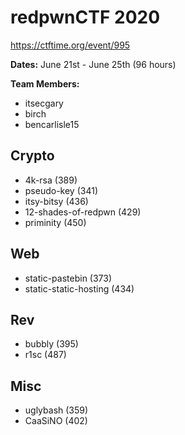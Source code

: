 # redpwnCTF 2020
https://ctftime.org/event/995

**Dates:**
June 21st - June 25th (96 hours)

**Team Members:**
- itsecgary
- birch
- bencarlisle15

## Crypto
- 4k-rsa (389)
- pseudo-key (341)
- itsy-bitsy (436)
- 12-shades-of-redpwn (429)
- priminity (450)

## Web
- static-pastebin (373)
- static-static-hosting (434)

## Rev
- bubbly (395)
- r1sc (487)

## Misc
- uglybash (359)
- CaaSiNO (402)
